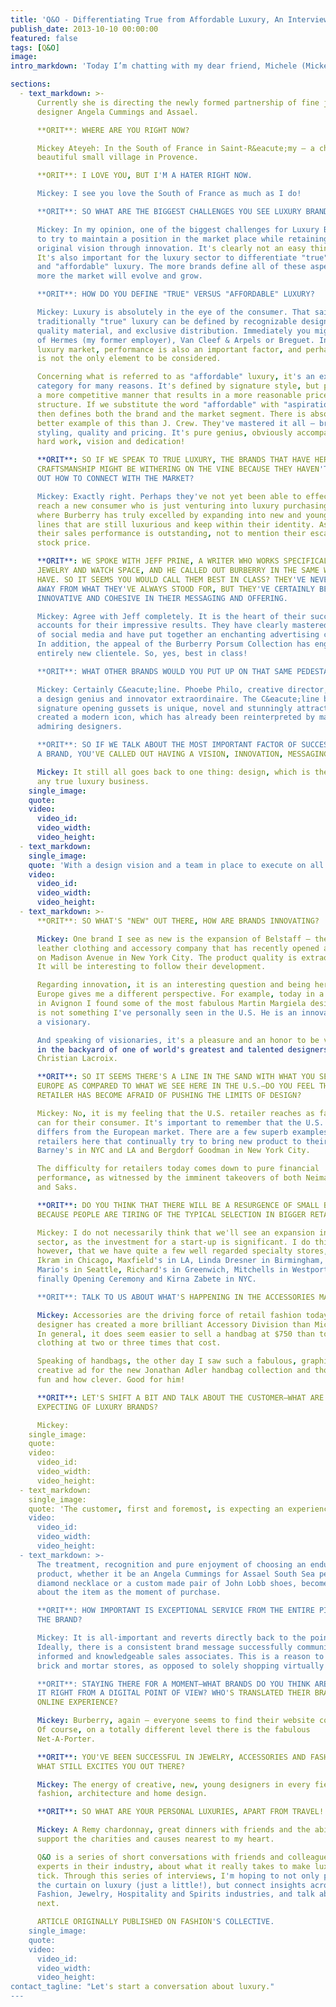 ```yaml
---
title: 'Q&O - Differentiating True from Affordable Luxury, An Interview with Mickey Ateyeh'
publish_date: 2013-10-10 00:00:00
featured: false
tags: [Q&O]
image:
intro_markdown: 'Today I’m chatting with my dear friend, Michele (Mickey) Ateyeh, whose career in fine jewelry and designer accessories has taken her from Tiffany & Co. to Hermes, then Angela Cummings, followed by Karl Lagerfeld and Carlos Falchi.​'

sections:
  - text_markdown: >-
      Currently she is directing the newly formed partnership of fine jewelry
      designer Angela Cummings and Assael.

      **ORIT**: WHERE ARE YOU RIGHT NOW?

      Mickey Ateyeh: In the South of France in Saint-R&eacute;my – a charming and
      beautiful small village in Provence.

      **ORIT**: I LOVE YOU, BUT I'M A HATER RIGHT NOW.

      Mickey: I see you love the South of France as much as I do!

      **ORIT**: SO WHAT ARE THE BIGGEST CHALLENGES YOU SEE LUXURY BRANDS FACING?

      Mickey: In my opinion, one of the biggest challenges for Luxury Brands is
      to try to maintain a position in the market place while retaining their
      original vision through innovation. It's clearly not an easy thing to do!
      It's also important for the luxury sector to differentiate "true" luxury
      and "affordable" luxury. The more brands define all of these aspects, the
      more the market will evolve and grow.

      **ORIT**: HOW DO YOU DEFINE "TRUE" VERSUS "AFFORDABLE" LUXURY?

      Mickey: Luxury is absolutely in the eye of the consumer. That said,
      traditionally "true" luxury can be defined by recognizable design, premium
      quality material, and exclusive distribution. Immediately you might think
      of Hermes (my former employer), Van Cleef & Arpels or Breguet. In today's
      luxury market, performance is also an important factor, and perhaps price
      is not the only element to be considered.

      Concerning what is referred to as "affordable" luxury, it's an exciting
      category for many reasons. It's defined by signature style, but produced in
      a more competitive manner that results in a more reasonable price
      structure. If we substitute the word "affordable" with "aspirational", it
      then defines both the brand and the market segment. There is absolutely no
      better example of this than J. Crew. They've mastered it all – branding,
      styling, quality and pricing. It's pure genius, obviously accompanied by
      hard work, vision and dedication!

      **ORIT**: SO IF WE SPEAK TO TRUE LUXURY, THE BRANDS THAT HAVE HERITAGE AND
      CRAFTSMANSHIP MIGHT BE WITHERING ON THE VINE BECAUSE THEY HAVEN'T FIGURED
      OUT HOW TO CONNECT WITH THE MARKET?

      Mickey: Exactly right. Perhaps they've not yet been able to effectively
      reach a new consumer who is just venturing into luxury purchasing. This is
      where Burberry has truly excelled by expanding into new and younger product
      lines that are still luxurious and keep within their identity. As a result
      their sales performance is outstanding, not to mention their escalating
      stock price.

      **ORIT**: WE SPOKE WITH JEFF PRINE, A WRITER WHO WORKS SPECIFICALLY IN THE
      JEWELRY AND WATCH SPACE, AND HE CALLED OUT BURBERRY IN THE SAME WAY YOU
      HAVE. SO IT SEEMS YOU WOULD CALL THEM BEST IN CLASS? THEY'VE NEVER WALKED
      AWAY FROM WHAT THEY'VE ALWAYS STOOD FOR, BUT THEY'VE CERTAINLY BEEN
      INNOVATIVE AND COHESIVE IN THEIR MESSAGING AND OFFERING.

      Mickey: Agree with Jeff completely. It is the heart of their success and
      accounts for their impressive results. They have clearly mastered the world
      of social media and have put together an enchanting advertising campaign.
      In addition, the appeal of the Burberry Porsum Collection has engaged an
      entirely new clientele. So, yes, best in class!

      **ORIT**: WHAT OTHER BRANDS WOULD YOU PUT UP ON THAT SAME PEDESTAL?

      Mickey: Certainly C&eacute;line. Phoebe Philo, creative director, to me is
      a design genius and innovator extraordinaire. The C&eacute;line bag with
      signature opening gussets is unique, novel and stunningly attractive. She
      created a modern icon, which has already been reinterpreted by many
      admiring designers.

      **ORIT**: SO IF WE TALK ABOUT THE MOST IMPORTANT FACTOR OF SUCCESS IN
      A BRAND, YOU'VE CALLED OUT HAVING A VISION, INNOVATION, MESSAGING…

      Mickey: It still all goes back to one thing: design, which is the hub of
      any true luxury business.​
    single_image:
    quote:
    video:
      video_id:
      video_width:
      video_height:
  - text_markdown:
    single_image:
    quote: 'With a design vision and a team in place to execute on all fronts – Sales, Advertising, Merchandising and Social Media – only then will brands have the best chance of positive results and lasting success.​'
    video:
      video_id:
      video_width:
      video_height:
  - text_markdown: >-
      **ORIT**: SO WHAT'S "NEW" OUT THERE, HOW ARE BRANDS INNOVATING?

      Mickey: One brand I see as new is the expansion of Belstaff – the British
      leather clothing and accessory company that has recently opened a Flagship
      on Madison Avenue in New York City. The product quality is extraordinary.
      It will be interesting to follow their development.

      Regarding innovation, it is an interesting question and being here in
      Europe gives me a different perspective. For example, today in a small shop
      in Avignon I found some of the most fabulous Martin Margiela designs. This
      is not something I've personally seen in the U.S. He is an innovator and
      a visionary.

      And speaking of visionaries, it's a pleasure and an honor to be virtually
      in the backyard of one of world's greatest and talented designers:
      Christian Lacroix.

      **ORIT**: SO IT SEEMS THERE'S A LINE IN THE SAND WITH WHAT YOU SEE IN
      EUROPE AS COMPARED TO WHAT WE SEE HERE IN THE U.S.—DO YOU FEEL THAT THE
      RETAILER HAS BECOME AFRAID OF PUSHING THE LIMITS OF DESIGN?

      Mickey: No, it is my feeling that the U.S. retailer reaches as far as they
      can for their consumer. It's important to remember that the U.S. market
      differs from the European market. There are a few superb examples of
      retailers here that continually try to bring new product to their clients:
      Barney's in NYC and LA and Bergdorf Goodman in New York City.

      The difficulty for retailers today comes down to pure financial
      performance, as witnessed by the imminent takeovers of both Neiman Marcus
      and Saks.

      **ORIT**: DO YOU THINK THAT THERE WILL BE A RESURGENCE OF SMALL BOUTIQUES
      BECAUSE PEOPLE ARE TIRING OF THE TYPICAL SELECTION IN BIGGER RETAILERS?

      Mickey: I do not necessarily think that we'll see an expansion in this
      sector, as the investment for a start-up is significant. I do think,
      however, that we have quite a few well regarded specialty stores, such as
      Ikram in Chicago, Maxfield's in LA, Linda Dresner in Birmingham, MI,
      Mario's in Seattle, Richard's in Greenwich, Mitchells in Westport and
      finally Opening Ceremony and Kirna Zabete in NYC.

      **ORIT**: TALK TO US ABOUT WHAT'S HAPPENING IN THE ACCESSORIES MARKET.

      Mickey: Accessories are the driving force of retail fashion today. No
      designer has created a more brilliant Accessory Division than Michael Kors.
      In general, it does seem easier to sell a handbag at $750 than to sell
      clothing at two or three times that cost.

      Speaking of handbags, the other day I saw such a fabulous, graphic and
      creative ad for the new Jonathan Adler handbag collection and thought how
      fun and how clever. Good for him!

      **ORIT**: LET'S SHIFT A BIT AND TALK ABOUT THE CUSTOMER—WHAT ARE THEY
      EXPECTING OF LUXURY BRANDS?

      Mickey:​
    single_image:
    quote:
    video:
      video_id:
      video_width:
      video_height:
  - text_markdown:
    single_image:
    quote: 'The customer, first and foremost, is expecting an experience commensurate with the price of a luxury purchase.'
    video:
      video_id:
      video_width:
      video_height:
  - text_markdown: >-
      The treatment, recognition and pure enjoyment of choosing an enduring
      product, whether it be an Angela Cummings for Assael South Sea pearl and
      diamond necklace or a custom made pair of John Lobb shoes, becomes as much
      about the item as the moment of purchase.

      **ORIT**: HOW IMPORTANT IS EXCEPTIONAL SERVICE FROM THE ENTIRE PIPELINE OF
      THE BRAND?

      Mickey: It is all-important and reverts directly back to the point of sale.
      Ideally, there is a consistent brand message successfully communicated by
      informed and knowledgeable sales associates. This is a reason to frequent
      brick and mortar stores, as opposed to solely shopping virtually online.

      **ORIT**: STAYING THERE FOR A MOMENT—WHAT BRANDS DO YOU THINK ARE GETTING
      IT RIGHT FROM A DIGITAL POINT OF VIEW? WHO'S TRANSLATED THEIR BRAND TO THE
      ONLINE EXPERIENCE?

      Mickey: Burberry, again – everyone seems to find their website compelling.
      Of course, on a totally different level there is the fabulous
      Net-A-Porter.

      **ORIT**: YOU'VE BEEN SUCCESSFUL IN JEWELRY, ACCESSORIES AND FASHION, SO
      WHAT STILL EXCITES YOU OUT THERE?

      Mickey: The energy of creative, new, young designers in every field of
      fashion, architecture and home design.

      **ORIT**: SO WHAT ARE YOUR PERSONAL LUXURIES, APART FROM TRAVEL!

      Mickey: A Remy chardonnay, great dinners with friends and the ability to
      support the charities and causes nearest to my heart.

      Q&O is a series of short conversations with friends and colleagues, all
      experts in their industry, about what it really takes to make luxury brands
      tick. Through this series of interviews, I'm hoping to not only pull back
      the curtain on luxury (just a little!), but connect insights across the
      Fashion, Jewelry, Hospitality and Spirits industries, and talk about what's
      next.

      ARTICLE ORIGINALLY PUBLISHED ON FASHION'S COLLECTIVE.​
    single_image:
    quote:
    video:
      video_id:
      video_width:
      video_height:
contact_tagline: "Let's start a conversation about luxury."
---
```



